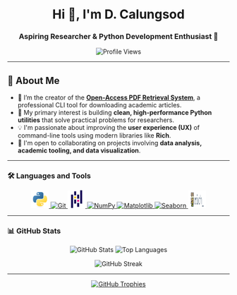 <h1 align="center">Hi 👋, I'm D. Calungsod</h1>
<h3 align="center">Aspiring Researcher & Python Development Enthusiast 🐍</h3>

<p align="center">
  <img src="https://komarev.com/ghpvc/?username=zosick&label=Profile%20Views&color=0e75b6&style=flat-square" alt="Profile Views" />
</p>

---

## 🌟 About Me

- 🔭 I’m the creator of the **[Open-Access PDF Retrieval System](https://github.com/Zosick/PDF-Retriever-project)**, a professional CLI tool for downloading academic articles.
- 🌱 My primary interest is building **clean, high-performance Python utilities** that solve practical problems for researchers.
- 💡 I'm passionate about improving the **user experience (UX)** of command-line tools using modern libraries like **Rich**.
- 🤝 I'm open to collaborating on projects involving **data analysis, academic tooling, and data visualization**.

---

### 🛠️ Languages and Tools

<p align="center">
    <a href="https://www.python.org" target="_blank" rel="noreferrer">
        <img src="https://raw.githubusercontent.com/devicons/devicon/master/icons/python/python-original.svg" alt="Python" title="Python" width="40" height="40"/>
    </a>
    <a href="https://git-scm.com/" target="_blank" rel="noreferrer">
        <img src="https://www.vectorlogo.zone/logos/git-scm/git-scm-icon.svg" alt="Git" title="Git" width="40" height="40"/>
    </a>
    <a href="https://pandas.pydata.org/" target="_blank" rel="noreferrer">
        <img src="https://raw.githubusercontent.com/devicons/devicon/2ae2a900d2f041da66e950e4d48052658d850630/icons/pandas/pandas-original.svg" alt="Pandas" title="Pandas" width="40" height="40"/>
    </a>
    <a href="https://numpy.org/" target="_blank" rel="noreferrer">
        <img src="https://upload.wikimedia.org/wikipedia/commons/1/1a/NumPy_logo.svg" alt="NumPy" title="NumPy" width="40" height="40"/>
    </a>
    <a href="https://matplotlib.org/" target="_blank" rel="noreferrer">
        <img src="https://upload.wikimedia.org/wikipedia/commons/8/84/Matplotlib_logo.svg" alt="Matplotlib" title="Matplotlib" width="40" height="40"/>
    </a>
    <a href="https://seaborn.pydata.org/" target="_blank" rel="noreferrer">
        <img src="https://seaborn.pydata.org/_images/logo-mark-lightbg.svg" alt="Seaborn" title="Seaborn" width="40" height="40"/>
    </a>
    <a href="https://github.com/Textualize/rich" target="_blank" rel="noreferrer">
        <img src="https://raw.githubusercontent.com/textualize/rich/master/imgs/logo.svg" alt="Rich CLI" title="Rich CLI" width="40" height="40"/>
    </a>
</p>

---

### 📊 GitHub Stats

<p align="center">
  <img align="center" src="https://github-readme-stats.vercel.app/api?username=zosick&show_icons=true&locale=en&theme=dark" alt="GitHub Stats" />
  <img align="center" src="https://github-readme-stats.vercel.app/api/top-langs?username=zosick&show_icons=true&locale=en&layout=compact&theme=dark" alt="Top Languages" />
</p>
<p align="center">
  <img align="center" src="https://github-readme-streak-stats.herokuapp.com/?user=zosick&theme=dark" alt="GitHub Streak" />
</p>

---

<p align="center">
  <a href="https://github.com/ryo-ma/github-profile-trophy">
    <img src="https://github-profile-trophy.vercel.app/?username=zosick&theme=onedark&column=7" alt="GitHub Trophies" />
  </a>
</p>
